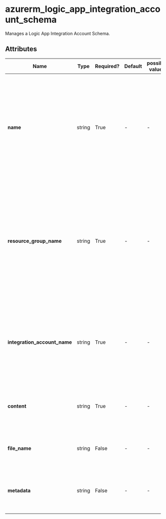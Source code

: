 # azurerm_logic_app_integration_account_schema

Manages a Logic App Integration Account Schema.

## Attributes

| Name | Type | Required? | Default  | possible values | Description |
| ---- | ---- | --------- | -------- | ----------- | ----------- |
| **name** | string | True | -  |  -  | The name which should be used for this Logic App Integration Account Schema. Changing this forces a new Logic App Integration Account Schema to be created. | 
| **resource_group_name** | string | True | -  |  -  | The name of the Resource Group where the Logic App Integration Account Schema should exist. Changing this forces a new Logic App Integration Account Schema to be created. | 
| **integration_account_name** | string | True | -  |  -  | The name of the Logic App Integration Account. Changing this forces a new Logic App Integration Account Schema to be created. | 
| **content** | string | True | -  |  -  | The content of the Logic App Integration Account Schema. | 
| **file_name** | string | False | -  |  -  | The file name of the Logic App Integration Account Schema. | 
| **metadata** | string | False | -  |  -  | The metadata of the Logic App Integration Account Schema. | 

